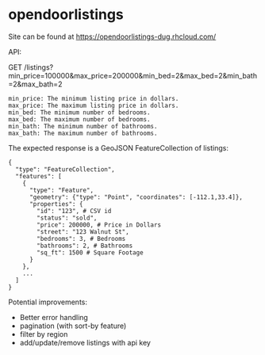 # opendoorlistings

Site can be found at https://opendoorlistings-dug.rhcloud.com/

API:

GET /listings?min_price=100000&max_price=200000&min_bed=2&max_bed=2&min_bath=2&max_bath=2
```
min_price: The minimum listing price in dollars.
max_price: The maximum listing price in dollars.
min_bed: The minimum number of bedrooms.
max_bed: The maximum number of bedrooms.
min_bath: The minimum number of bathrooms.
max_bath: The maximum number of bathrooms.
```

The expected response is a GeoJSON FeatureCollection of listings:
```
{
  "type": "FeatureCollection",
  "features": [
    {
      "type": "Feature",
      "geometry": {"type": "Point", "coordinates": [-112.1,33.4]},
      "properties": {
        "id": "123", # CSV id
        "status": "sold",
        "price": 200000, # Price in Dollars
        "street": "123 Walnut St",
        "bedrooms": 3, # Bedrooms
        "bathrooms": 2, # Bathrooms
        "sq_ft": 1500 # Square Footage
      }
    },
    ...
  ]
}
```

Potential improvements:
- Better error handling
- pagination (with sort-by feature)
- filter by region
- add/update/remove listings with api key
